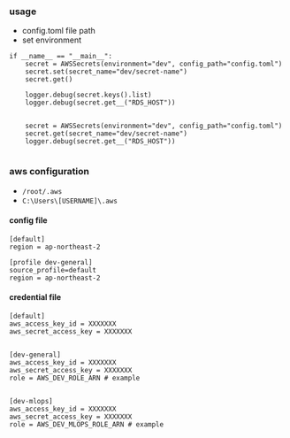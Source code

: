 ### usage
- config.toml file path
- set environment
```
if __name__ == "__main__":
    secret = AWSSecrets(environment="dev", config_path="config.toml")
    secret.set(secret_name="dev/secret-name")
    secret.get()

    logger.debug(secret.keys().list)
    logger.debug(secret.get__("RDS_HOST"))


    secret = AWSSecrets(environment="dev", config_path="config.toml")
    secret.get(secret_name="dev/secret-name")
    logger.debug(secret.get__("RDS_HOST"))


```
### aws configuration
- ```/root/.aws```
- ```C:\Users\[USERNAME]\.aws```

#### config file
```config
[default]
region = ap-northeast-2

[profile dev-general]
source_profile=default
region = ap-northeast-2
```
#### credential file
```credential
[default]
aws_access_key_id = XXXXXXX
aws_secret_access_key = XXXXXXX


[dev-general]
aws_access_key_id = XXXXXXX
aws_secret_access_key = XXXXXXX
role = AWS_DEV_ROLE_ARN # example


[dev-mlops]
aws_access_key_id = XXXXXXX
aws_secret_access_key = XXXXXXX
role = AWS_DEV_MLOPS_ROLE_ARN # example


```